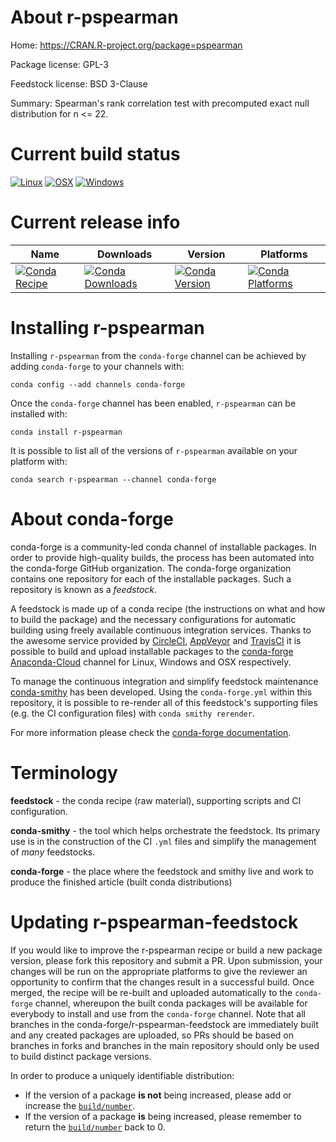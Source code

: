 About r-pspearman
=================

Home: https://CRAN.R-project.org/package=pspearman

Package license: GPL-3

Feedstock license: BSD 3-Clause

Summary: Spearman's rank correlation test with precomputed exact null distribution for n <= 22.



Current build status
====================

[![Linux](https://img.shields.io/circleci/project/github/conda-forge/r-pspearman-feedstock/master.svg?label=Linux)](https://circleci.com/gh/conda-forge/r-pspearman-feedstock)
[![OSX](https://img.shields.io/travis/conda-forge/r-pspearman-feedstock/master.svg?label=macOS)](https://travis-ci.org/conda-forge/r-pspearman-feedstock)
[![Windows](https://img.shields.io/appveyor/ci/conda-forge/r-pspearman-feedstock/master.svg?label=Windows)](https://ci.appveyor.com/project/conda-forge/r-pspearman-feedstock/branch/master)

Current release info
====================

| Name | Downloads | Version | Platforms |
| --- | --- | --- | --- |
| [![Conda Recipe](https://img.shields.io/badge/recipe-r--pspearman-green.svg)](https://anaconda.org/conda-forge/r-pspearman) | [![Conda Downloads](https://img.shields.io/conda/dn/conda-forge/r-pspearman.svg)](https://anaconda.org/conda-forge/r-pspearman) | [![Conda Version](https://img.shields.io/conda/vn/conda-forge/r-pspearman.svg)](https://anaconda.org/conda-forge/r-pspearman) | [![Conda Platforms](https://img.shields.io/conda/pn/conda-forge/r-pspearman.svg)](https://anaconda.org/conda-forge/r-pspearman) |

Installing r-pspearman
======================

Installing `r-pspearman` from the `conda-forge` channel can be achieved by adding `conda-forge` to your channels with:

```
conda config --add channels conda-forge
```

Once the `conda-forge` channel has been enabled, `r-pspearman` can be installed with:

```
conda install r-pspearman
```

It is possible to list all of the versions of `r-pspearman` available on your platform with:

```
conda search r-pspearman --channel conda-forge
```


About conda-forge
=================

conda-forge is a community-led conda channel of installable packages.
In order to provide high-quality builds, the process has been automated into the
conda-forge GitHub organization. The conda-forge organization contains one repository
for each of the installable packages. Such a repository is known as a *feedstock*.

A feedstock is made up of a conda recipe (the instructions on what and how to build
the package) and the necessary configurations for automatic building using freely
available continuous integration services. Thanks to the awesome service provided by
[CircleCI](https://circleci.com/), [AppVeyor](https://www.appveyor.com/)
and [TravisCI](https://travis-ci.org/) it is possible to build and upload installable
packages to the [conda-forge](https://anaconda.org/conda-forge)
[Anaconda-Cloud](https://anaconda.org/) channel for Linux, Windows and OSX respectively.

To manage the continuous integration and simplify feedstock maintenance
[conda-smithy](https://github.com/conda-forge/conda-smithy) has been developed.
Using the ``conda-forge.yml`` within this repository, it is possible to re-render all of
this feedstock's supporting files (e.g. the CI configuration files) with ``conda smithy rerender``.

For more information please check the [conda-forge documentation](https://conda-forge.org/docs/).

Terminology
===========

**feedstock** - the conda recipe (raw material), supporting scripts and CI configuration.

**conda-smithy** - the tool which helps orchestrate the feedstock.
                   Its primary use is in the construction of the CI ``.yml`` files
                   and simplify the management of *many* feedstocks.

**conda-forge** - the place where the feedstock and smithy live and work to
                  produce the finished article (built conda distributions)


Updating r-pspearman-feedstock
==============================

If you would like to improve the r-pspearman recipe or build a new
package version, please fork this repository and submit a PR. Upon submission,
your changes will be run on the appropriate platforms to give the reviewer an
opportunity to confirm that the changes result in a successful build. Once
merged, the recipe will be re-built and uploaded automatically to the
`conda-forge` channel, whereupon the built conda packages will be available for
everybody to install and use from the `conda-forge` channel.
Note that all branches in the conda-forge/r-pspearman-feedstock are
immediately built and any created packages are uploaded, so PRs should be based
on branches in forks and branches in the main repository should only be used to
build distinct package versions.

In order to produce a uniquely identifiable distribution:
 * If the version of a package **is not** being increased, please add or increase
   the [``build/number``](https://conda.io/docs/user-guide/tasks/build-packages/define-metadata.html#build-number-and-string).
 * If the version of a package **is** being increased, please remember to return
   the [``build/number``](https://conda.io/docs/user-guide/tasks/build-packages/define-metadata.html#build-number-and-string)
   back to 0.

